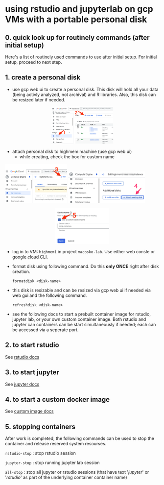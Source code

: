 # using rstudio and jupyterlab on gcp VMs with a portable personal disk

## 0. quick look up for routinely commands (after initial setup) 

Here's a [list of routinely used commands](/docs/postsetup.md) to use after initial setup. For initial setup, proceed to next step.

## 1. create a personal disk
- use gcp web ui to create a personal disk. This disk will hold all your data (being activly analyzed, not archival) and R libraries. Also, this disk can be resized later if needed.

<p align="center">
<img src="imgs/disks.png" width="40%" justify="center"/>
</p>

- attach personal disk to highmem machine (use gcp web ui)
    - while creating, check the box for custom name
<p float="left">
    <img src="imgs/attach1.png" width="40%" justify="center"/>
    <img src="imgs/attach2.png" width="50%" justify="center"/>
</p>
<p align="center">
    <img src="imgs/attach3.png" width="35%" justify="center"/>
</p>

- log in to VM: `highmem1` in project `macosko-lab`. Use either web consle or [google cloud CLI](https://cloud.google.com/sdk/docs/install).
- format disk using following command. Do this **only ONCE** right after disk creation.
    ```
    formatdisk <disk-name>
    ```
- this disk is resizable and can be resized via gcp web ui if needed via web gui and the following command.
    ```
    refreshdisk <disk-name>
    ```

- see the following docs to start a prebuilt container image for rstudio,
jupyter lab, or your own custom container image. Both rstudio and jupyter can
containers can be start simultaneously if needed; each can be accessed via a
seperate port.

## 2. to start rstudio

See [rstudio docs](/docs/rstudio.md)

## 3. to start jupyter

See [jupyter docs](/docs/jupyter.md)

## 4.  to start a custom docker image

See [custom image docs](/docs/custom.md)

## 5. stopping containers

After work is completed, the following commands can be used to stop the container and release reserved system resourses.

`rstudio-stop` : stop rstudio session 

`jupyter-stop` : stop running jupyter lab session

`all-stop` : stop all jupyter or rstudio sessions (that have text '*jupyter*' or '*rstudio*' as part of the underlying container container name)

